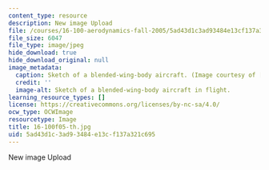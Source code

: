 ```yaml
---
content_type: resource
description: New image Upload
file: /courses/16-100-aerodynamics-fall-2005/5ad43d1c3ad93484e13cf137a321c695_16-100f05-th.jpg
file_size: 6047
file_type: image/jpeg
hide_download: true
hide_download_original: null
image_metadata:
  caption: Sketch of a blended-wing-body aircraft. (Image courtesy of [NASA](http://www.nasa.gov/).)
  credit: ''
  image-alt: Sketch of a blended-wing-body aircraft in flight.
learning_resource_types: []
license: https://creativecommons.org/licenses/by-nc-sa/4.0/
ocw_type: OCWImage
resourcetype: Image
title: 16-100f05-th.jpg
uid: 5ad43d1c-3ad9-3484-e13c-f137a321c695
---
```

New image Upload